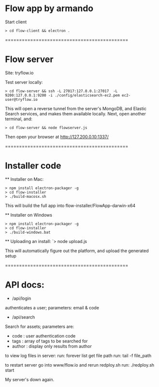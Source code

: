 # Flow app by armando

Start client
```
> cd flow-client && electron .
```
============================================
# Flow server

Site: tryflow.io

Test server locally:
```
> cd flow-server && ssh -L 27017:127.0.0.1:27017  -L 9200:127.0.0.1:9200 -i ./config/elasticsearch-ec2.pem ec2-user@tryflow.io
```
This will open a reverse tunnel from the server's MongoDB, and Elastic Search services, and makes them available locally.
Next, open another terminal, and:
```
> cd flow-server && node flowserver.js
```
Then open your browser at http://127.200.0.10:1337/

============================================
# Installer code

** Installer on Mac:

```
> npm install electron-packager -g
> cd flow-installer
> ./build-macosx.sh
```

This will build the full app into flow-installer/FlowApp-darwin-x64

** Installer on Windows

```
> npm install electron-packager -g
> cd flow-installer
> ./build-windows.bat
```

** Uploading an install:
`> node upload.js

This will automatically figure out the platform, and upload the generated setup

============================================
# API docs:

* /api/login

authenticates a user; parameters: email & code

* /api/search

Search for assets; parameters are:
* code : user authentication code
* tags : array of tags to be searched for
* author : display only results from author


to view log files in server:
run: forever list
get file path
run: tail -f file_path

to restart server go into www/flow.io and rerun redploy.sh
run: ./redploy.sh start

My server's down again.
